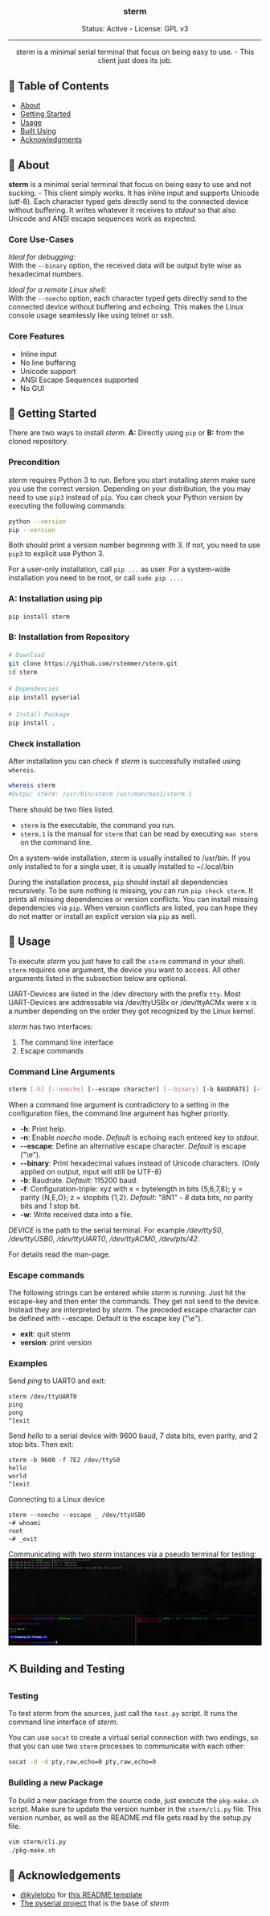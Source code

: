 <h3 align="center">sterm</h3>

<div align="center">
  Status: Active - License: GPL v3
</div>

---

<p align="center"> sterm is a minimal serial terminal that focus on being easy to use. - This client just does its job.
    <br/>
</p>


## 📝 Table of Contents
- [About](#about)
- [Getting Started](#getting_started)
- [Usage](#usage)
- [Built Using](#built_using)
- [Acknowledgments](#acknowledgement)


## 🧐 About <a name = "about"></a>

**sterm** is a minimal serial terminal that focus on being easy to use and not sucking. - This client simply works.
It has inline input and supports Unicode (utf-8).
Each character typed gets directly send to the connected device without buffering.
It writes whatever it receives to *stdout* so that also Unicode and ANSI escape sequences work as expected.

### Core Use-Cases

*Ideal for debugging:*<br/>
With the ``--binary`` option, the received data will be output byte wise as hexadecimal numbers.

*Ideal for a remote Linux shell:*<br/>
With the ``--noecho`` option, each character typed gets directly send to the connected device without buffering and echoing.
This makes the Linux console usage seamlessly like using telnet or ssh.

### Core Features

- Inline input
- No line buffering
- Unicode support
- ANSI Escape Sequences supported
- No GUI


## 🏁 Getting Started <a name = "getting_started"></a>

There are two ways to install _sterm_.
**A:** Directly using `pip` or **B:** from the cloned repository.

### Precondition

_sterm_ requires Python 3 to run.
Before you start installing _sterm_ make sure you use the correct version.
Depending on your distribution, the you may need to use `pip3` instead of `pip`.
You can check your Python version by executing the following commands:

```bash
python --version
pip --version
```

Both should print a version number beginning with 3.
If not, you need to use `pip3` to explicit use Python 3.

For a user-only installation, call `pip ...` as user.
For a system-wide installation you need to be root, or call `sudo pip ...`.

### A: Installation using pip

```bash
pip install sterm
```

### B: Installation from Repository

```bash
# Download
git clone https://github.com/rstemmer/sterm.git
cd sterm

# Dependencies
pip install pyserial

# Install Package
pip install .

```

### Check installation

After installation you can check if _sterm_ is successfully installed using `whereis`.
```bash
whereis sterm
#Outpu: sterm: /usr/bin/sterm /usr/man/man1/sterm.1
```
There should be two files listed.
 - `sterm` is the executable, the command you run.
 - `sterm.1` is the manual for `sterm` that can be read by executing `man sterm` on the command line.

On a system-wide installation, _sterm_ is usually installed to /usr/bin.
If you only installed to for a single user, it is usually installed to ~/.local/bin

During the installation process, `pip` should install all dependencies recursively.
To be sure nothing is missing, you can run `pip check sterm`.
It prints all missing dependencies or version conflicts.
You can install missing dependencies via `pip`.
When version conflicts are listed, you can hope they do not matter or install an explicit version via `pip` as well.


## 🎈 Usage <a name="usage"></a>

To execute _sterm_ you just have to call the `sterm` command in your shell.
`sterm` requires one argument, the device you want to access.
All other arguments listed in the subsection below are optional.

UART-Devices are listed in the /dev directory with the prefix `tty`.
Most UART-Devices are addressable via /dev/ttyUSBx or /dev/ttyACMx were x is a number depending on the order they got recognized by the Linux kernel.


*sterm* has two interfaces:

1. The command line interface
2. Escape commands


### Command Line Arguments

```bash
sterm [-h] [--noecho] [--escape character] [--binary] [-b BAUDRATE] [-f FORMAT] [-w logfile] DEVICE
```

When a command line argument is contradictory to a setting in the configuration files, the command line argument has higher priority.

  * __-h__: Print help.
  * __-n__: Enable _noecho_ mode. _Default_ is echoing each entered key to _stdout_.
  * __--escape__: Define an alternative escape character. _Default_ is escape ("\e").
  * __--binary__: Print hexadecimal values instead of Unicode characters. (Only applied on output, input will still be UTF-8)
  * __-b__: Baudrate. _Default:_ 115200 baud.
  * __-f__: Configuration-triple: xyz with x = bytelength in bits {5,6,7,8}; y = parity {N,E,O}; z = stopbits {1,2}. _Default:_ "8N1" - _8_ data bits, _no_ parity bits and _1_ stop bit.
  * __-w__: Write received data into a file.

_DEVICE_ is the path to the serial terminal.
For example _/dev/ttyS0_, _/dev/ttyUSB0_, _/dev/ttyUART0_, _/dev/ttyACM0_, _/dev/pts/42_.

For details read the man-page.

### Escape commands

The following strings can be entered while _sterm_ is running.
Just hit the escape-key and then enter the commands.
They get not send to the device.
Instead they are interpreted by _sterm_.
The preceded escape character can be defined with --escape.
Default is the escape key ("\e").

  * __exit__: quit sterm
  * __version__: print version

### Examples

Send _ping_ to UART0 and exit:
```
sterm /dev/ttyUART0
ping
pong
^[exit
```

Send _hello_ to a serial device with 9600 baud, 7 data bits, even parity, and 2 stop bits. Then exit:
```
sterm -b 9600 -f 7E2 /dev/ttyS0
hello
world
^[exit
```

Connecting to a Linux device
```
sterm --noecho --escape _ /dev/ttyUSB0
~# whoami
root
~# _exit
```

Communicating with two _sterm_ instances via a pseudo terminal for testing:
![A picture that demonstrates the possibility of receiving ANSI escape sequences and unicode charaters](/stermscreenshot.png?raw=true "Testrun showing some capabilities of sterm")


## ⛏️ Building and Testing <a name = "built_using"></a>

### Testing

To test _sterm_ from the sources, just call the `test.py` script.
It runs the command line interface of _sterm_.

You can use `socat` to create a virtual serial connection with two endings, so that you can use two `sterm` processes to communicate with each other:

```bash
socat -d -d pty,raw,echo=0 pty,raw,echo=0
```

### Building a new Package

To build a new package from the source code, just execute the `pkg-make.sh` script.
Make sure to update the version number in the `sterm/cli.py` file.
This version number, as well as the README.md file gets read by the setup.py file.

```bash
vim sterm/cli.py
./pkg-make.sh
```


## 🎉 Acknowledgements <a name = "acknowledgement"></a>

- [@kylelobo](https://github.com/kylelobo) for [this README template](https://github.com/kylelobo/The-Documentation-Compendium)
- [The pyserial project](https://github.com/pyserial/pyserial) that is the base of _sterm_

